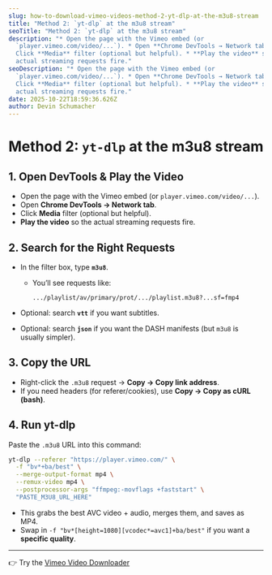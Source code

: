```yaml
---
slug: how-to-download-vimeo-videos-method-2-yt-dlp-at-the-m3u8-stream
title: "Method 2: `yt-dlp` at the m3u8 stream"
seoTitle: "Method 2: `yt-dlp` at the m3u8 stream"
description: "* Open the page with the Vimeo embed (or
  `player.vimeo.com/video/...`). * Open **Chrome DevTools → Network tab**. *
  Click **Media** filter (optional but helpful). * **Play the video** so the
  actual streaming requests fire."
seoDescription: "* Open the page with the Vimeo embed (or
  `player.vimeo.com/video/...`). * Open **Chrome DevTools → Network tab**. *
  Click **Media** filter (optional but helpful). * **Play the video** so the
  actual streaming requests fire."
date: 2025-10-22T18:59:36.626Z
author: Devin Schumacher
---
```


# Method 2: `yt-dlp` at the m3u8 stream

## 1. Open DevTools & Play the Video

* Open the page with the Vimeo embed (or `player.vimeo.com/video/...`).
* Open **Chrome DevTools → Network tab**.
* Click **Media** filter (optional but helpful).
* **Play the video** so the actual streaming requests fire.



## 2. Search for the Right Requests

* In the filter box, type **`m3u8`**.

  * You’ll see requests like:

    ```
    .../playlist/av/primary/prot/.../playlist.m3u8?...sf=fmp4
    ```
* Optional: search **`vtt`** if you want subtitles.
* Optional: search **`json`** if you want the DASH manifests (but `m3u8` is usually simpler).


## 3. Copy the URL

* Right-click the `.m3u8` request → **Copy → Copy link address**.
* If you need headers (for referer/cookies), use **Copy → Copy as cURL (bash)**.


## 4. Run yt-dlp

Paste the `.m3u8` URL into this command:

```bash
yt-dlp --referer "https://player.vimeo.com/" \
  -f "bv*+ba/best" \
  --merge-output-format mp4 \
  --remux-video mp4 \
  --postprocessor-args "ffmpeg:-movflags +faststart" \
  "PASTE_M3U8_URL_HERE"
```

* This grabs the best AVC video + audio, merges them, and saves as MP4.
* Swap in `-f "bv*[height=1080][vcodec*=avc1]+ba/best"` if you want a **specific quality**.




---

👉 Try the [Vimeo Video Downloader](https://serp.ly/vimeo-video-downloader)
